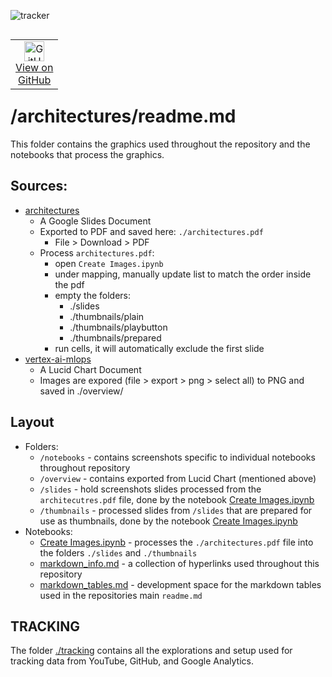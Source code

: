 ![tracker](https://us-central1-vertex-ai-mlops-369716.cloudfunctions.net/pixel-tracking?path=statmike%2Fvertex-ai-mlops%2Farchitectures&file=readme.md)
<!--- header table --->
<table align="left">     
  <td style="text-align: center">
    <a href="https://github.com/statmike/vertex-ai-mlops/blob/main/architectures/readme.md">
      <img width="32px" src="https://www.svgrepo.com/download/217753/github.svg" alt="GitHub logo">
      <br>View on<br>GitHub
    </a>
  </td>
</table><br/><br/><br/><br/>

---
# /architectures/readme.md

This folder contains the graphics used throughout the repository and the notebooks that process the graphics.

## Sources:
- [architectures](https://docs.google.com/presentation/d/1pylP8PEhRWFEOw8TQeLCIAsT6TcKR6DXtPR37NSHM3U/edit?usp=sharing&resourcekey=0-qCmD6iLzRKUALTCmcB_wLw)
    - A Google Slides Document
    - Exported to PDF and saved here: `./architectures.pdf`
        - File > Download > PDF
    - Process `architectures.pdf`:
        - open `Create Images.ipynb`
        - under mapping, manually update list to match the order inside the pdf
        - empty the folders:
            - ./slides
            - ./thumbnails/plain
            - ./thumbnails/playbutton
            - ./thumbnails/prepared
        - run cells, it will automatically exclude the first slide
- [vertex-ai-mlops](https://drive.google.com/file/d/1j6faffFliqXf51VV0J3Lh38ADRvunqUu/view?usp=sharing&resourcekey=0-R2gI3ClMXO_rrOEP7MVDog)
    - A Lucid Chart Document
    - Images are expored (file > export > png > select all) to PNG and saved in ./overview/

## Layout
- Folders:
    - `/notebooks` - contains screenshots specific to individual notebooks throughout repository
    - `/overview` - contains exported from Lucid Chart (mentioned above)
    - `/slides` - hold screenshots slides processed from the `architecutres.pdf` file, done by the notebook [Create Images.ipynb](./Create%20Images.ipynb)
    - `/thumbnails` - processed slides from `/slides` that are prepared for use as thumbnails, done by the notebook [Create Images.ipynb](./Create%20Images.ipynb)
- Notebooks:
    - [Create Images.ipynb](./Create%20Images.ipynb) - processes the `./architectures.pdf` file into the folders `./slides` and `./thumbnails`
    - [markdown_info.md](./markdown_info.md) - a collection of hyperlinks used throughout this repository
    - [markdown_tables.md](./markdown_tables.md) - development space for the markdown tables used in the repositories main `readme.md`




## TRACKING

The folder [./tracking](./tracking/readme.md) contains all the explorations and setup used for tracking data from YouTube, GitHub, and Google Analytics.
